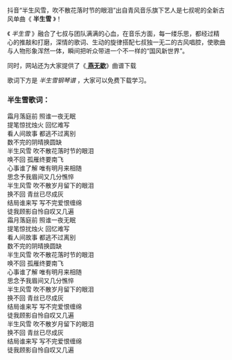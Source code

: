 

抖音“半生风雪，吹不散花落时节的眼泪”出自青风音乐旗下艺人是七叔呢的全新古风单曲《 **半生雪** 》！

《 _半生雪_
》融合了七叔与团队满满的心血，在音乐方面，每一缕乐思，都经过精心的推敲和打磨，深情的歌词、生动的旋律搭配七叔独一无二的古风唱腔，使歌曲与人物形象浑然一体，瞬间把听众带进一个不一样的“国风新世界”。

同时，网站还为大家提供了《[ **燕无歇**](Music-12335-燕无歇-心多憔悴爱付与东流的水-抖音热歌.html "燕无歇")》曲谱下载

歌词下方是 _半生雪钢琴谱_ ，大家可以免费下载学习。

### 半生雪歌词：

霜月落庭前 照谁一夜无眠  
提笔惊扰烛火 回忆难写  
看人间故事 都逃不过离别  
数不完的阴晴换圆缺  
半生风雪 吹不散花落时节的眼泪  
唤不回 孤雁终要南飞  
心事谁了解 唯有明月来相随  
思念予我眉间又几分憔悴  
半生风雪 吹不散岁月留下的眼泪  
换不回 青丝已尽成灰  
结局谁来写 写不完爱恨缠绵  
徒我顾影自怜自叹又几遍  
霜月落庭前 照谁一夜无眠  
提笔惊扰烛火 回忆难写  
看人间故事 都逃不过离别  
数不完的阴晴换圆缺  
半生风雪 吹不散花落时节的眼泪  
唤不回 孤雁终要南飞  
心事谁了解 唯有明月来相随  
思念予我眉间又几分憔悴  
半生风雪 吹不散岁月留下的眼泪  
换不回 青丝已尽成灰  
结局谁来写 写不完爱恨缠绵  
徒我顾影自怜自叹又几遍  
半生风雪 吹不散岁月留下的眼泪  
换不回 青丝已尽成灰  
结局谁来写 写不完爱恨缠绵  
徒我顾影自怜自叹又几遍

